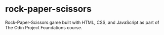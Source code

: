 # rock-paper-scissors
Rock-Paper-Scissors game built with HTML, CSS, and JavaScript as part of The Odin Project Foundations course.
